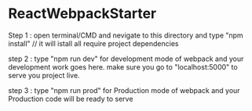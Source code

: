 # ReactWebpackStarter


Step 1 : open terminal/CMD and nevigate to this directory and type "npm install"  // it will istall all require project dependencies

step 2 : type "npm run dev" for development mode of webpack and your development work goes here.
         make sure you go to "localhost:5000" to serve you project live.

step 3 : type "npm run prod" for Production mode of webpack and your Production code will be ready to serve 
